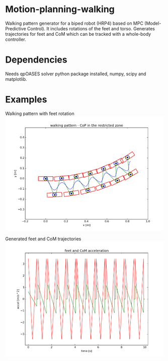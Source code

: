 Motion-planning-walking
=======================

Walking pattern generator for a biped robot (HRP4) based on MPC (Model-Predictive Control).
It includes rotations of the feet and torso. 
Generates trajectories for feet and CoM which can be tracked with a whole-body controller.

Dependencies
============

Needs qpOASES solver python package installed, numpy, scipy and matplotlib.

Examples
========

Walking pattern with feet rotation
![Alt text](media/walking_pattern.png?raw=true "Walking Pattern")

Generated feet and CoM trajectories
![Alt text](media/trajectories.png?raw=true "Trajectories")
